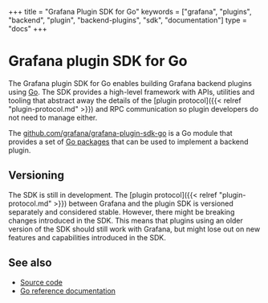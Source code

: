 +++
title = "Grafana Plugin SDK for Go"
keywords = ["grafana", "plugins", "backend", "plugin", "backend-plugins", "sdk", "documentation"]
type = "docs"
+++

# Grafana plugin SDK for Go

The Grafana plugin SDK for Go enables building Grafana backend plugins using [Go](https://golang.org/). The SDK provides a high-level framework with APIs, utilities and tooling that abstract away the details of the [plugin protocol]({{< relref "plugin-protocol.md" >}}) and RPC communication so plugin developers do not need to manage either.

The [github.com/grafana/grafana-plugin-sdk-go](https://pkg.go.dev/mod/github.com/grafana/grafana-plugin-sdk-go?tab=overview) is a Go module that provides a set of [Go packages](https://pkg.go.dev/mod/github.com/grafana/grafana-plugin-sdk-go?tab=packages) that can be used to implement a backend plugin.

## Versioning

The SDK is still in development. The [plugin protocol]({{< relref "plugin-protocol.md" >}}) between Grafana and the plugin SDK is versioned separately and considered stable. However, there might be breaking changes introduced in the SDK. This means that plugins using an older version of the SDK should still work with Grafana, but might lose out on new features and capabilities introduced in the SDK.

## See also

- [Source code](https://github.com/grafana/grafana-plugin-sdk-go)
- [Go reference documentation](https://pkg.go.dev/github.com/grafana/grafana-plugin-sdk-go)
